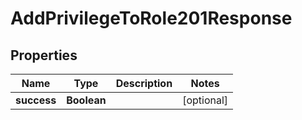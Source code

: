 

# AddPrivilegeToRole201Response


## Properties

| Name | Type | Description | Notes |
|------------ | ------------- | ------------- | -------------|
|**success** | **Boolean** |  |  [optional] |



